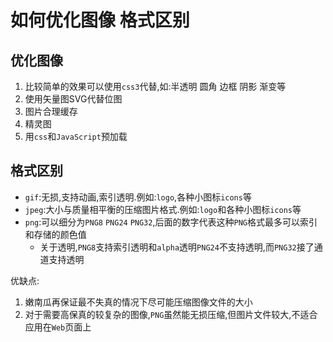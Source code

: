 # 如何优化图像 格式区别

## 优化图像

1. 比较简单的效果可以使用`css3`代替,如:半透明 圆角 边框 阴影 渐变等
2. 使用矢量图SVG代替位图
3. 图片合理缓存
4. 精灵图
5. 用`css`和`JavaScript`预加载

## 格式区别

- `gif`:无损,支持动画,索引透明.例如:`logo`,各种小图标`icons`等
- `jpeg`:大小与质量相平衡的压缩图片格式.例如:`logo`和各种小图标`icons`等
- `png`:可以细分为`PNG8` `PNG24` `PNG32`,后面的数字代表这种`PNG`格式最多可以索引和存储的颜色值
  - 关于透明,`PNG8`支持索引透明和`alpha`透明`PNG24`不支持透明,而`PNG32`接了通道支持透明

优缺点:

1. 嫩南瓜再保证最不失真的情况下尽可能压缩图像文件的大小
2. 对于需要高保真的较复杂的图像,`PNG`虽然能无损压缩,但图片文件较大,不适合应用在`Web`页面上